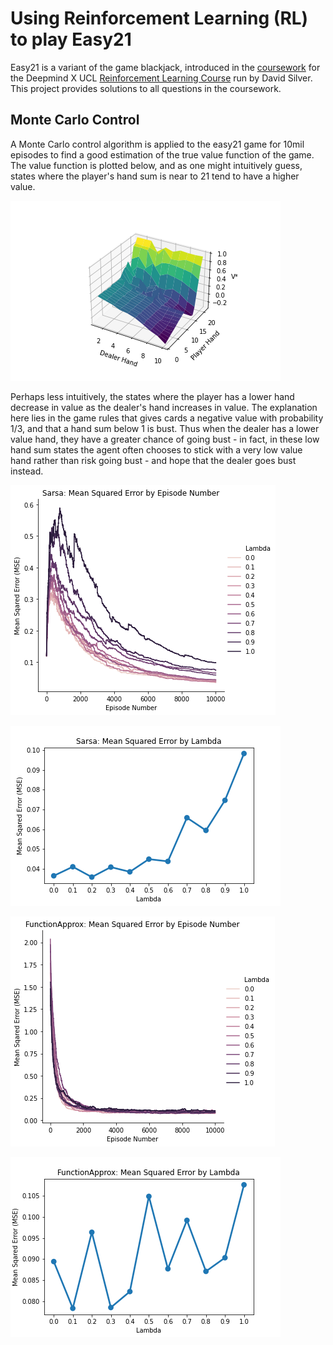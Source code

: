 # Using Reinforcement Learning (RL) to play Easy21 

Easy21 is a variant of the game blackjack, introduced in the [coursework](https://www.davidsilver.uk/wp-content/uploads/2020/03/Easy21-Johannes.pdf) for the Deepmind X UCL [Reinforcement Learning Course](https://deepmind.com/learning-resources/-introduction-reinforcement-learning-david-silver) run by David Silver. This project provides solutions to all questions in the coursework.

## Monte Carlo Control

A Monte Carlo control algorithm is applied to the easy21 game for 10mil episodes to find a good estimation of the true value function of the game. The value function is plotted below, and as one might intuitively guess, states where the player's hand sum is near to 21 tend to have a higher value. 

![Monte Carlo Plot](/plots/Q_star.png)

Perhaps less intuitively, the states where the player has a lower hand decrease in value as the dealer's hand increases in value. The explanation here lies in the game rules that gives cards a negative value with probability 1/3, and that a hand sum below 1 is bust. Thus when the dealer has a lower value hand, they have a greater chance of going bust - in fact, in these low hand sum states the agent often chooses to stick with a very low value hand rather than risk going bust - and hope that the dealer goes bust instead.



![Monte Carlo Plot1](/plots/Sarsa_episode_error.png)

![Monte Carlo Plot2](/plots/Sarsalambda_error.png)

![Monte Carlo Plot3](/plots/FunctionApprox_episode_error.png)

![Monte Carlo Plot4](/plots/FunctionApproxlambda_error.png)
